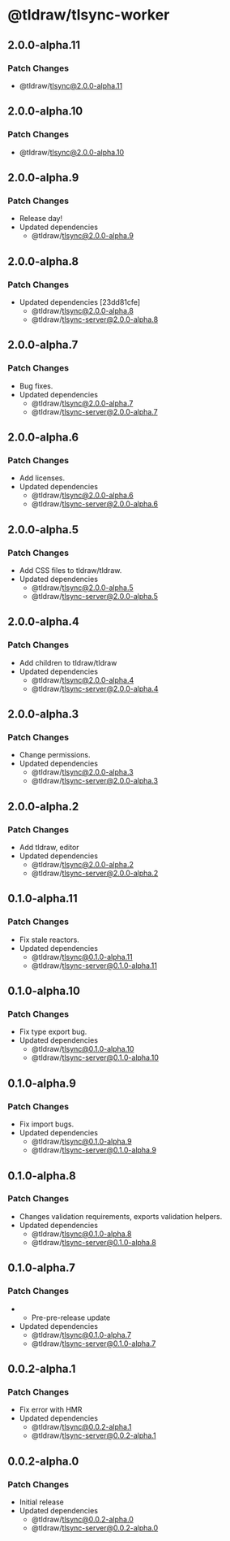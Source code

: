# @tldraw/tlsync-worker

## 2.0.0-alpha.11

### Patch Changes

- @tldraw/tlsync@2.0.0-alpha.11

## 2.0.0-alpha.10

### Patch Changes

- @tldraw/tlsync@2.0.0-alpha.10

## 2.0.0-alpha.9

### Patch Changes

- Release day!
- Updated dependencies
  - @tldraw/tlsync@2.0.0-alpha.9

## 2.0.0-alpha.8

### Patch Changes

- Updated dependencies [23dd81cfe]
  - @tldraw/tlsync@2.0.0-alpha.8
  - @tldraw/tlsync-server@2.0.0-alpha.8

## 2.0.0-alpha.7

### Patch Changes

- Bug fixes.
- Updated dependencies
  - @tldraw/tlsync@2.0.0-alpha.7
  - @tldraw/tlsync-server@2.0.0-alpha.7

## 2.0.0-alpha.6

### Patch Changes

- Add licenses.
- Updated dependencies
  - @tldraw/tlsync@2.0.0-alpha.6
  - @tldraw/tlsync-server@2.0.0-alpha.6

## 2.0.0-alpha.5

### Patch Changes

- Add CSS files to tldraw/tldraw.
- Updated dependencies
  - @tldraw/tlsync@2.0.0-alpha.5
  - @tldraw/tlsync-server@2.0.0-alpha.5

## 2.0.0-alpha.4

### Patch Changes

- Add children to tldraw/tldraw
- Updated dependencies
  - @tldraw/tlsync@2.0.0-alpha.4
  - @tldraw/tlsync-server@2.0.0-alpha.4

## 2.0.0-alpha.3

### Patch Changes

- Change permissions.
- Updated dependencies
  - @tldraw/tlsync@2.0.0-alpha.3
  - @tldraw/tlsync-server@2.0.0-alpha.3

## 2.0.0-alpha.2

### Patch Changes

- Add tldraw, editor
- Updated dependencies
  - @tldraw/tlsync@2.0.0-alpha.2
  - @tldraw/tlsync-server@2.0.0-alpha.2

## 0.1.0-alpha.11

### Patch Changes

- Fix stale reactors.
- Updated dependencies
  - @tldraw/tlsync@0.1.0-alpha.11
  - @tldraw/tlsync-server@0.1.0-alpha.11

## 0.1.0-alpha.10

### Patch Changes

- Fix type export bug.
- Updated dependencies
  - @tldraw/tlsync@0.1.0-alpha.10
  - @tldraw/tlsync-server@0.1.0-alpha.10

## 0.1.0-alpha.9

### Patch Changes

- Fix import bugs.
- Updated dependencies
  - @tldraw/tlsync@0.1.0-alpha.9
  - @tldraw/tlsync-server@0.1.0-alpha.9

## 0.1.0-alpha.8

### Patch Changes

- Changes validation requirements, exports validation helpers.
- Updated dependencies
  - @tldraw/tlsync@0.1.0-alpha.8
  - @tldraw/tlsync-server@0.1.0-alpha.8

## 0.1.0-alpha.7

### Patch Changes

- - Pre-pre-release update
- Updated dependencies
  - @tldraw/tlsync@0.1.0-alpha.7
  - @tldraw/tlsync-server@0.1.0-alpha.7

## 0.0.2-alpha.1

### Patch Changes

- Fix error with HMR
- Updated dependencies
  - @tldraw/tlsync@0.0.2-alpha.1
  - @tldraw/tlsync-server@0.0.2-alpha.1

## 0.0.2-alpha.0

### Patch Changes

- Initial release
- Updated dependencies
  - @tldraw/tlsync@0.0.2-alpha.0
  - @tldraw/tlsync-server@0.0.2-alpha.0
